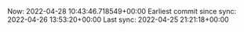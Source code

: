 Now: 2022-04-28 10:43:46.718549+00:00 Earliest commit since sync: 2022-04-26 13:53:20+00:00 Last sync: 2022-04-25 21:21:18+00:00
